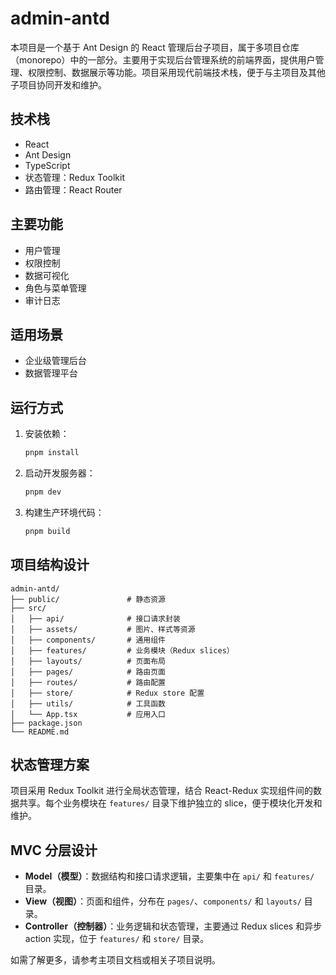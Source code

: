 # admin-antd

本项目是一个基于 Ant Design 的 React 管理后台子项目，属于多项目仓库（monorepo）中的一部分。主要用于实现后台管理系统的前端界面，提供用户管理、权限控制、数据展示等功能。项目采用现代前端技术栈，便于与主项目及其他子项目协同开发和维护。

## 技术栈

- React
- Ant Design
- TypeScript
- 状态管理：Redux Toolkit
- 路由管理：React Router

## 主要功能

- 用户管理
- 权限控制
- 数据可视化
- 角色与菜单管理
- 审计日志

## 适用场景

- 企业级管理后台
- 数据管理平台

## 运行方式

1. 安装依赖：

    ```bash
    pnpm install
    ```

2. 启动开发服务器：

    ```bash
    pnpm dev
    ```

3. 构建生产环境代码：

    ```bash
    pnpm build
    ```

## 项目结构设计

```
admin-antd/
├── public/               # 静态资源
├── src/
│   ├── api/              # 接口请求封装
│   ├── assets/           # 图片、样式等资源
│   ├── components/       # 通用组件
│   ├── features/         # 业务模块（Redux slices）
│   ├── layouts/          # 页面布局
│   ├── pages/            # 路由页面
│   ├── routes/           # 路由配置
│   ├── store/            # Redux store 配置
│   ├── utils/            # 工具函数
│   └── App.tsx           # 应用入口
├── package.json
└── README.md
```

## 状态管理方案

项目采用 Redux Toolkit 进行全局状态管理，结合 React-Redux 实现组件间的数据共享。每个业务模块在 `features/` 目录下维护独立的 slice，便于模块化开发和维护。

## MVC 分层设计

- **Model（模型）**：数据结构和接口请求逻辑，主要集中在 `api/` 和 `features/` 目录。
- **View（视图）**：页面和组件，分布在 `pages/`、`components/` 和 `layouts/` 目录。
- **Controller（控制器）**：业务逻辑和状态管理，主要通过 Redux slices 和异步 action 实现，位于 `features/` 和 `store/` 目录。

如需了解更多，请参考主项目文档或相关子项目说明。
